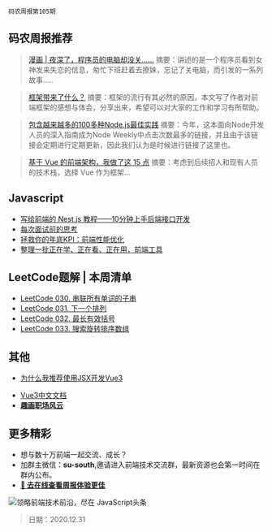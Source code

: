 `码农周报第105期`

## 码农周报推荐

> [漫画 | 夜深了，程序员的电脑却没关……](https://mp.weixin.qq.com/s/EfrgVhvTlVA1cEIvl4bT4Q)
> 摘要：讲述的是一个程序员看到女神发来失恋的信息，匆忙下班赶着去撩妹，忘记了关电脑，而引发的一系列故事.....

> [框架带来了什么？](https://mp.weixin.qq.com/s/AreRWfVb6L7AaJIhSyaQYA)
> 摘要：框架的流行有其必然的原因，本文写了作者对前端框架的感想与体会，分享出来，希望可以对大家的工作和学习有所帮助。

> [包含越来越多的100多种Node.js最佳实践](https://github.com/dt-fe/weekly/issues/67)
> 摘要：今年，这本面向Node开发人员的深入指南成为Node Weekly中点击次数最多的链接，并且由于该链接会定期进行定期更新，因此我们认为是时候进行链接了这里也。


> [基于 Vue 的前端架构，我做了这 15 点](https://mp.weixin.qq.com/s/MieCNllyKZUKQYrDHAIqZw)
> 摘要：考虑到后续招人和现有人员的技术栈，选择 Vue 作为框架…



## Javascript

+  [写给前端的 Nest.js 教程——10分钟上手后端接口开发](https://www.javascriptc.com/4606.html)
+  [每次面试前的思考](https://www.javascriptc.com/4275.html)
+  [拯救你的年底KPI：前端性能优化](https://juejin.cn/post/6911472693405548557)
+  [整理一批正在学、正在看、正在用，前端工具](https://juejin.cn/post/6910091122526126093)


## LeetCode题解 | 本周清单
- [LeetCode 030. 串联所有单词的子串](https://www.javascriptc.com/4390.html)
- [LeetCode 031. 下一个排列](https://www.javascriptc.com/4391.html)
- [LeetCode 032. 最长有效括号](https://www.javascriptc.com/4392.html)
- [LeetCode 033. 搜索旋转排序数组](https://www.javascriptc.com/4393.html)


## 其他

- [为什么我推荐使用JSX开发Vue3](https://juejin.cn/post/6911175470255964174)
+ [Vue3中文文档](https://www.javascriptc.com/vue3js/)
+ **[趣画职场风云](https://github.com/meibin08/comics-program-life)**


## 更多精彩

- 想与数十万前端一起交流、成长？
- 加群主微信：**su-south**,邀请进入前端技术交流群，最新资源也会第一时间在群内公布。
- **[:lollipop: 去在线查看周报体验更佳](https://www.javascriptc.com/category/javascript-weekly)**

![领略前端技术前沿，尽在 JavaScript头条](https://user-images.githubusercontent.com/18324563/100540104-2b5d5a00-3276-11eb-90b4-1a8d6a4444b8.png)

> 日期：2020.12.31
